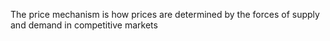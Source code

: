 The price mechanism is how prices are determined by the forces of supply and demand in competitive markets
